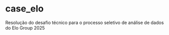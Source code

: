 # case_elo
Resolução do desafio técnico para o processo seletivo de análise de dados do Elo Group 2025
